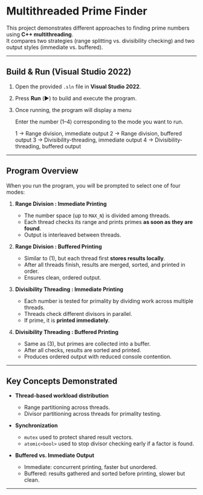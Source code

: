 # Multithreaded Prime Finder

This project demonstrates different approaches to finding prime numbers using **C++ multithreading**.  
It compares two strategies (range splitting vs. divisibility checking) and two output styles (immediate vs. buffered).

---

## Build & Run (Visual Studio 2022)

1. Open the provided `.sln` file in **Visual Studio 2022**.  
2. Press **Run** (▶️) to build and execute the program.
3. Once running, the program will display a menu

    Enter the number (1–4) corresponding to the mode you want to run.

      1 → Range division, immediate output
      2 → Range division, buffered output
      3 → Divisibility-threading, immediate output
      4 → Divisibility-threading, buffered output


---

## Program Overview

When you run the program, you will be prompted to select one of four modes:

1. **Range Division : Immediate Printing**  
   - The number space (up to `MAX_N`) is divided among threads.  
   - Each thread checks its range and prints primes **as soon as they are found**.  
   - Output is interleaved between threads.

2. **Range Division : Buffered Printing**  
   - Similar to (1), but each thread first **stores results locally**.  
   - After all threads finish, results are merged, sorted, and printed in order.  
   - Ensures clean, ordered output.

3. **Divisibility Threading : Immediate Printing**  
   - Each number is tested for primality by dividing work across multiple threads.  
   - Threads check different divisors in parallel.  
   - If prime, it is **printed immediately**.

4. **Divisibility Threading : Buffered Printing**  
   - Same as (3), but primes are collected into a buffer.  
   - After all checks, results are sorted and printed.  
   - Produces ordered output with reduced console contention.

---

## Key Concepts Demonstrated

- **Thread-based workload distribution**  
  - Range partitioning across threads.  
  - Divisor partitioning across threads for primality testing.

- **Synchronization**  
  - `mutex` used to protect shared result vectors.  
  - `atomic<bool>` used to stop divisor checking early if a factor is found.

- **Buffered vs. Immediate Output**  
  - Immediate: concurrent printing, faster but unordered.  
  - Buffered: results gathered and sorted before printing, slower but clean.

---
